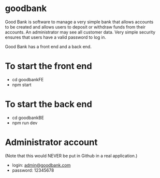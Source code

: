 # goodbank

Good Bank is software to manage a very simple bank that allows accounts to be created and allows users to deposit or withdraw funds from their accounts. An administrator may see all customer data. Very simple security ensures that users have a valid password to log in.

Good Bank has a front end and a back end.

# To start the front end

* cd goodbankFE
* npm start

# To start the back end

* cd goodbankBE
* npm run dev

# Administrator account 
(Note that this would NEVER be put in Github in a real application.)

* login: admin@goodbank.com
* password: 12345678
